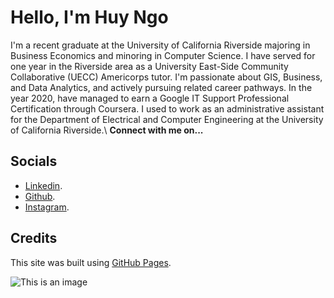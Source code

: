 # Hello, I'm Huy Ngo

I'm a recent graduate at the University of California Riverside majoring in Business Economics and minoring in Computer Science. I have served for one year in the Riverside area as a University East-Side Community Collaborative (UECC) Americorps tutor. I'm passionate about GIS, Business, and Data Analytics, and actively pursuing related career pathways. In the year 2020, have managed to earn a Google IT Support Professional Certification through Coursera. I used to work as an administrative assistant for the Department of Electrical and Computer Engineering at the University of California Riverside.\\
**Connect with me on...** 

## Socials
- [Linkedin](https://www.linkedin.com/in/huy-ngo-043206147/).
- [Github](https://github.com/Tentorfield).
- [Instagram](https://www.instagram.com/huytngo00/).

## Credits

This site was built using [GitHub Pages](https://pages.github.com/).

![This is an image](https://myoctocat.com/assets/images/base-octocat.svg)


